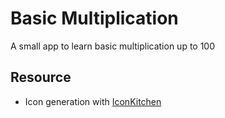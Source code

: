 # Basic Multiplication

A small app to learn basic multiplication up to 100

## Resource

* Icon generation with [IconKitchen](https://icon.kitchen)
